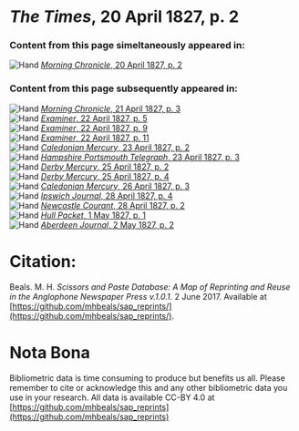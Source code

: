# *The Times*, 20 April 1827, p. 2  
  
### Content from this page simeltaneously appeared in:  
![Hand](http://scissorsandpaste.net/wp-content/uploads/2017/06/smallhandpointer.png) [*Morning Chronicle*, 20 April 1827, p. 2](https://mhbeals.github.io/sap_html/Morning-Chronicle/Morning-Chronicle-20-April-1827-p-2)  
  
### Content from this page subsequently appeared in:  
![Hand](http://scissorsandpaste.net/wp-content/uploads/2017/06/smallhandpointer.png) [*Morning Chronicle*, 21 April 1827, p. 3](https://mhbeals.github.io/sap_html/Morning-Chronicle/Morning-Chronicle-21-April-1827-p-3)  
![Hand](http://scissorsandpaste.net/wp-content/uploads/2017/06/smallhandpointer.png) [*Examiner*, 22 April 1827, p. 5](https://mhbeals.github.io/sap_html/Examiner/Examiner-22-April-1827-p-5)  
![Hand](http://scissorsandpaste.net/wp-content/uploads/2017/06/smallhandpointer.png) [*Examiner*, 22 April 1827, p. 9](https://mhbeals.github.io/sap_html/Examiner/Examiner-22-April-1827-p-9)  
![Hand](http://scissorsandpaste.net/wp-content/uploads/2017/06/smallhandpointer.png) [*Examiner*, 22 April 1827, p. 11](https://mhbeals.github.io/sap_html/Examiner/Examiner-22-April-1827-p-11)  
![Hand](http://scissorsandpaste.net/wp-content/uploads/2017/06/smallhandpointer.png) [*Caledonian Mercury*, 23 April 1827, p. 2](https://mhbeals.github.io/sap_html/Caledonian-Mercury/Caledonian-Mercury-23-April-1827-p-2)  
![Hand](http://scissorsandpaste.net/wp-content/uploads/2017/06/smallhandpointer.png) [*Hampshire Portsmouth Telegraph*, 23 April 1827, p. 3](https://mhbeals.github.io/sap_html/Hampshire-Portsmouth-Telegraph/Hampshire-Portsmouth-Telegraph-23-April-1827-p-3)  
![Hand](http://scissorsandpaste.net/wp-content/uploads/2017/06/smallhandpointer.png) [*Derby Mercury*, 25 April 1827, p. 2](https://mhbeals.github.io/sap_html/Derby-Mercury/Derby-Mercury-25-April-1827-p-2)  
![Hand](http://scissorsandpaste.net/wp-content/uploads/2017/06/smallhandpointer.png) [*Derby Mercury*, 25 April 1827, p. 4](https://mhbeals.github.io/sap_html/Derby-Mercury/Derby-Mercury-25-April-1827-p-4)  
![Hand](http://scissorsandpaste.net/wp-content/uploads/2017/06/smallhandpointer.png) [*Caledonian Mercury*, 26 April 1827, p. 3](https://mhbeals.github.io/sap_html/Caledonian-Mercury/Caledonian-Mercury-26-April-1827-p-3)  
![Hand](http://scissorsandpaste.net/wp-content/uploads/2017/06/smallhandpointer.png) [*Ipswich Journal*, 28 April 1827, p. 4](https://mhbeals.github.io/sap_html/Ipswich-Journal/Ipswich-Journal-28-April-1827-p-4)  
![Hand](http://scissorsandpaste.net/wp-content/uploads/2017/06/smallhandpointer.png) [*Newcastle Courant*, 28 April 1827, p. 2](https://mhbeals.github.io/sap_html/Newcastle-Courant/Newcastle-Courant-28-April-1827-p-2)  
![Hand](http://scissorsandpaste.net/wp-content/uploads/2017/06/smallhandpointer.png) [*Hull Packet*, 1 May 1827, p. 1](https://mhbeals.github.io/sap_html/Hull-Packet/Hull-Packet-1-May-1827-p-1)  
![Hand](http://scissorsandpaste.net/wp-content/uploads/2017/06/smallhandpointer.png) [*Aberdeen Journal*, 2 May 1827, p. 2](https://mhbeals.github.io/sap_html/Aberdeen-Journal/Aberdeen-Journal-2-May-1827-p-2)  


# Citation: 

Beals. M. H. *Scissors and Paste Database: A Map of Reprinting and Reuse in the Anglophone Newspaper Press v.1.0.1.* 2 June 2017. Available at [https://github.com/mhbeals/sap_reprints/](https://github.com/mhbeals/sap_reprints/). 

# Nota Bona

Bibliometric data is time consuming to produce but benefits us all. Please remember to cite or acknowledge this and any other bibliometric data you use in your research. All data is available CC-BY 4.0 at [https://github.com/mhbeals/sap_reprints](https://github.com/mhbeals/sap_reprints)